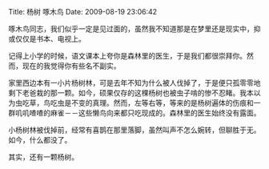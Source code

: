 Title: 杨树 啄木鸟
Date: 2009-08-19 23:06:42

啄木鸟同志，我们似乎一定是见过面的，虽然我不知道那是在梦里还是现实中，抑或仅仅是书本、电视上。

记得上小学的时候，语文课本上夸你是森林里的医生，于是我们都很崇拜你。然而，现在的我觉得你有些名不副实。

家里西边本有一小片杨树林，可是去年不知为什么被人伐掉了，于是便只孤零零地剩下老爸栽的那一颗。如今，硕果仅存的这棵杨树也被虫子啃的惨不忍睹。我本以为虫吃草，鸟吃虫是不变的真理。然而，左等右等，等来的是杨树遍体的伤痕和一群叽叽喳喳的麻雀－－这些懒鸟向来都只吃现成的。森林里的医生始终没有露面。

小杨树林被伐掉前，经常有喜鹊在那里落脚，虽然叫声不怎么婉转，但聊胜于无。如今，什么都没了。

其实，还有一颗杨树。
